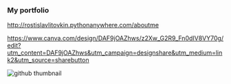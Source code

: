 ### My portfolio
http://rostislavlitovkin.pythonanywhere.com/aboutme

https://www.canva.com/design/DAF9jOAZhws/z2Xw_G2R9_Fn0dIV8VY70g/edit?utm_content=DAF9jOAZhws&utm_campaign=designshare&utm_medium=link2&utm_source=sharebutton

![github thumbnail](https://user-images.githubusercontent.com/77352013/166113688-e7c797e1-e267-41ec-854c-752ef09dc1e9.png)



<!--
**RostislavLitovkin/RostislavLitovkin** is a ✨ _special_ ✨ repository because its `README.md` (this file) appears on your GitHub profile.

Here are some ideas to get you started:

- 🔭 I’m currently working on ...
- 🌱 I’m currently learning ...
- 👯 I’m looking to collaborate on ...
- 🤔 I’m looking for help with ...
- 💬 Ask me about ...
- 📫 How to reach me: ...
- 😄 Pronouns: ...
- ⚡ Fun fact: ...
-->


